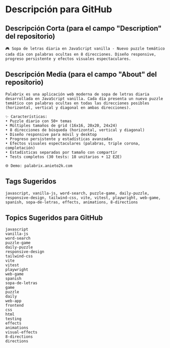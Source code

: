 # Descripción para GitHub

## Descripción Corta (para el campo "Description" del repositorio)

```
🎮 Sopa de letras diaria en JavaScript vanilla - Nuevo puzzle temático cada día con palabras ocultas en 8 direcciones. Diseño responsive, progreso persistente y efectos visuales espectaculares.
```

## Descripción Media (para el campo "About" del repositorio)

```
Palabrix es una aplicación web moderna de sopa de letras diaria desarrollada en JavaScript vanilla. Cada día presenta un nuevo puzzle temático con palabras ocultas en todas las direcciones posibles (horizontal, vertical y diagonal en ambas direcciones).

✨ Características:
• Puzzle diario con 50+ temas
• Múltiples tamaños de grid (16x16, 20x20, 24x24)
• 8 direcciones de búsqueda (horizontal, vertical y diagonal)
• Diseño responsive para móvil y desktop
• Progreso persistente y estadísticas avanzadas
• Efectos visuales espectaculares (palabras, triple corona, completación)
• Estadísticas separadas por tamaño con compartir
• Tests completos (30 tests: 18 unitarios + 12 E2E)

🌐 Demo: palabrix.anieto2k.com
```

## Tags Sugeridos

```
javascript, vanilla-js, word-search, puzzle-game, daily-puzzle, responsive-design, tailwind-css, vite, vitest, playwright, web-game, spanish, sopa-de-letras, effects, animations, 8-directions
```

## Topics Sugeridos para GitHub

```
javascript
vanilla-js
word-search
puzzle-game
daily-puzzle
responsive-design
tailwind-css
vite
vitest
playwright
web-game
spanish
sopa-de-letras
game
puzzle
daily
web-app
frontend
css
html
testing
effects
animations
visual-effects
8-directions
directions
```
